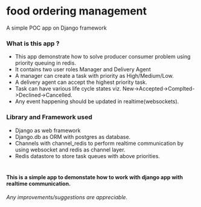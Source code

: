 # food ordering management 
A simple POC app on Django framework

### What is this app ?
- This app demonstrate how to solve producer consumer problem using priority queuing in redis.
- It contains two user roles Manager and Delivery Agent
- A manager can create a task with priority as High/Medium/Low.
- A delivery agent can accept the highest priority task.
- Task can have various life cycle states viz. New->Accepted->Complted->Declined->Cancelled.
- Any event happening should be updated in realtime(websockets).

### Library and Framework used
- Django as web framework
- Django.db as ORM with postgres as database.
- Channels with channel_redis to perform realtime communication by using websocket and redis as channel layer.
- Redis datastore to store task queues with above priorities.

#

#### This is a simple app to demonstate how to work with django app with realtime communication.
###### Any improvements/suggestions are appreciable.
